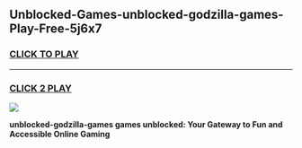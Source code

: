 
## Unblocked-Games-unblocked-godzilla-games-Play-Free-5j6x7
<h3>
<a href="https://premium76.site?title=unblocked-godzilla-games&ref=19M">CLICK TO PLAY</a></h3>
<hr>

<h3>
<a href="https://premium76.site?title=unblocked-godzilla-games&ref=19M">CLICK 2 PLAY</a>
  
</h3>

<a href="https://premium76.site?title=unblocked-godzilla-games&ref=19M"><img src="https://clearcache.store/games.png"></a>


**unblocked-godzilla-games games unblocked: Your Gateway to Fun and Accessible Online Gaming**
